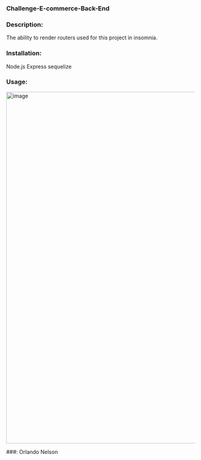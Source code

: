 ### Challenge-E-commerce-Back-End

### Description:
The ability to render routers used for this project in insomnia.

### Installation:
Node.js
Express
sequelize

### Usage:

<img width="934" alt="image" src="https://user-images.githubusercontent.com/113787078/223322069-088c2589-b197-4e16-8d40-ae659c009fb6.png">


###:
Orlando Nelson

